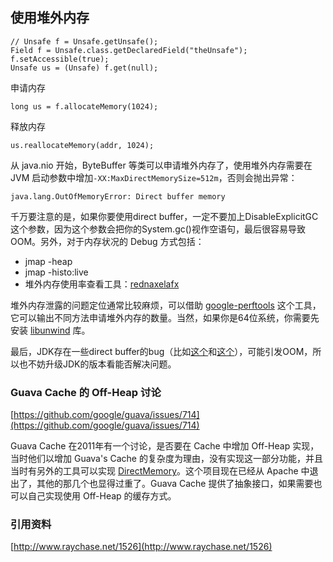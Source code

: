 ## 使用堆外内存
```
// Unsafe f = Unsafe.getUnsafe();
Field f = Unsafe.class.getDeclaredField("theUnsafe");
f.setAccessible(true);
Unsafe us = (Unsafe) f.get(null);
```
申请内存

```
long us = f.allocateMemory(1024);
```
释放内存

```
us.reallocateMemory(addr, 1024);
```
从 java.nio 开始，ByteBuffer 等类可以申请堆外内存了，使用堆外内存需要在 JVM 启动参数中增加```-XX:MaxDirectMemorySize=512m```，否则会抛出异常：

```
java.lang.OutOfMemoryError: Direct buffer memory
```
千万要注意的是，如果你要使用direct buffer，一定不要加上DisableExplicitGC这个参数，因为这个参数会把你的System.gc()视作空语句，最后很容易导致OOM。另外，对于内存状况的 Debug 方式包括：

* jmap -heap
* jmap -histo:live
* 堆外内存使用率查看工具：[rednaxelafx](https://gist.github.com/rednaxelafx/1593521)

堆外内存泄露的问题定位通常比较麻烦，可以借助 [google-perftools](https://github.com/gperftools/gperftools) 这个工具，它可以输出不同方法申请堆外内存的数量。当然，如果你是64位系统，你需要先安装 [libunwind](http://download.savannah.gnu.org/releases/libunwind/) 库。

最后，JDK存在一些direct buffer的bug（比如[这个](http://bugs.java.com/bugdatabase/view_bug.do?bug_id=6857566)和[这个](http://bugs.java.com/view_bug.do?bug_id=7112034)），可能引发OOM，所以也不妨升级JDK的版本看能否解决问题。
### Guava Cache 的 Off-Heap 讨论
[https://github.com/google/guava/issues/714](https://github.com/google/guava/issues/714)

Guava Cache 在2011年有一个讨论，是否要在 Cache 中增加 Off-Heap 实现，当时他们以增加 Guava's Cache 的复杂度为理由，没有实现这一部分功能，并且当时有另外的工具可以实现 [DirectMemory](https://github.com/raffaeleguidi/DirectMemory)。这个项目现在已经从 Apache 中退出了，其他的那几个也显得过重了。Guava Cache 提供了抽象接口，如果需要也可以自己实现使用 Off-Heap 的缓存方式。
### 引用资料
[http://www.raychase.net/1526](http://www.raychase.net/1526)